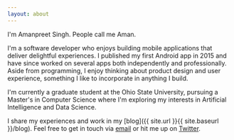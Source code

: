 ```yaml
---
layout: about
---
```

I'm Amanpreet Singh. People call me Aman.

I'm a software developer who enjoys building mobile applications that deliver delightful experiences. I published my first Android app in 2015 and have since worked on several apps both independently and professionally. Aside from programming, I enjoy thinking about product design and user experience, something I like to incorporate in anything I build.

I'm currently a graduate student at the Ohio State University, pursuing a Master's in Computer Science where I'm exploring my interests in Artificial Intelligence and Data Science.

I share my experiences and work in my [blog]({{ site.url }}{{ site.baseurl }}/blog). Feel free to get in touch via <a href="mailto:{{ site.theme_settings.email_address }}" target="_blank">email</a> or hit me up on <a href="https://twitter.com/{{ site.theme_settings.twitter }}" target="_blank">Twitter</a>.
